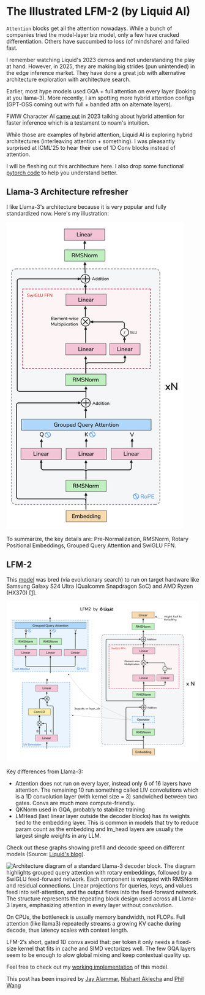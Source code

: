 # The Illustrated LFM-2 (by Liquid AI)

`Attention` blocks get all the attention nowadays. While a bunch of companies tried the model-layer biz model, only a few have cracked differentiation. Others have succumbed to loss (of mindshare) and failed fast.

I remember watching Liquid's 2023 demos and not understanding the play at hand. However, in 2025, they are making big strides (pun unintended) in the edge inference market. They have done a great job with alternative architecture exploration with architecture search.

Earlier, most hype models used GQA + full attention on every layer (looking at you llama-3). More recently, I am spotting more hybrid attention configs (GPT-OSS coming out with full + banded attn on alternate layers).

FWIW Character AI [came out](https://research.character.ai/optimizing-inference/?ref=blog.character.ai) in 2023 talking about hybrid attention for faster inference which is a testament to noam's intuition.

While those are examples of hybrid attention, Liquid AI is exploring hybrid architectures (interleaving attention + something). I was pleasantly surprised at ICML'25 to hear their use of 1D Conv blocks instead of attention. 

I will be fleshing out this architecture here. I also drop some functional [pytorch code](https://github.com/omkaark/models-from-scratch/blob/main/liquid-lfm2-1.2b/lfm.py) to help you understand better.

## Llama-3 Architecture refresher

I like Llama-3's architecture because it is very popular and fully standardized now. Here's my illustration:

<img style="max-height: 50rem !important;" src="https://raw.githubusercontent.com/omkaark/omkaark.github.io/refs/heads/main/public/4-lfm/llama.png?raw=true" alt="Llama Architecture Illustration" />

To summarize, the key details are: Pre-Normalization, RMSNorm, Rotary Positional Embeddings, Grouped Query Attention and SwiGLU FFN.

## LFM-2

This [model](https://huggingface.co/LiquidAI/LFM2-1.2B) was bred (via evolutionary search) to run on target hardware like Samsung Galaxy S24 Ultra (Qualcomm Snapdragon SoC) and AMD Ryzen (HX370) [[1]](https://www.liquid.ai/blog/liquid-foundation-models-v2-our-second-series-of-generative-ai-models).

<img style="max-height: 50rem !important;" src="https://raw.githubusercontent.com/omkaark/omkaark.github.io/refs/heads/main/public/4-lfm/lfm2.png?raw=true" alt="Architecture diagram of Liquid AI’s LFM2 model. The diagram shows a hybrid decoder block where layers alternate between grouped query attention blocks and LIV convolution blocks. Each block contains RMSNorm normalization, linear projections, SwiGLU feed-forward layers, and residual connections. The convolution block consists of input and output gating around a short 1D convolution, while the attention block applies rotary embeddings, Q/K/V projections, and grouped query attention. The final LM head is tied to the embedding weights. Overall, the diagram illustrates how 16 blocks interleave 10 gated convolution layers and 6 grouped attention layers." />

Key differences from Llama-3:
- Attention does not run on every layer, instead only 6 of 16 layers have attention. The remaining 10 run something called LIV convolutions which is a 1D convolution layer (with kernel size = 3) sandwiched between two gates. Convs are much more compute-friendly.
- QKNorm used in GQA, probably to stabilize training
- LMHead (last linear layer outside the decoder blocks) has its weights tied to the embedding layer. This is common in models that try to reduce param count as the embedding and lm_head layers are usually the largest single weights in any LLM.

Check out these graphs showing prefill and decode speed on different models (Source: [Liquid's blog](https://www.liquid.ai/blog/liquid-foundation-models-v2-our-second-series-of-generative-ai-models)).

<img style="max-height: 50rem !important;" src="https://cdn.prod.website-files.com/67cb8aa6e9184b6e44813189/686f1d17b939cf21f2dc4ff4_Throughput%20comparison%20on%20CPU%20in%20Llama.png" alt="Architecture diagram of a standard Llama-3 decoder block. The diagram highlights grouped query attention with rotary embeddings, followed by a SwiGLU feed-forward network. Each component is wrapped with RMSNorm and residual connections. Linear projections for queries, keys, and values feed into self-attention, and the output flows into the feed-forward network. The structure represents the repeating block design used across all Llama-3 layers, emphasizing attention in every layer without convolution." />

On CPUs, the bottleneck is usually memory bandwidth, not FLOPs. Full attention (like llama3) repeatedly streams a growing KV cache during decode, thus latency scales with context length. 

LFM-2’s short, gated 1D convs avoid that: per token it only needs a fixed-size kernel that fits in cache and SIMD vectorizes well. The few GQA layers seem to be enough to alow global mixing and keep contextual quality up.

Feel free to check out my [working implementation](https://github.com/omkaark/models-from-scratch/blob/main/liquid-lfm2-1.2b/lfm.py) of this model.

This post has been inspired by [Jay Alammar](https://jalammar.github.io/), [Nishant Aklecha](https://naklecha.com/about) and [Phil Wang](https://github.com/lucidrains)